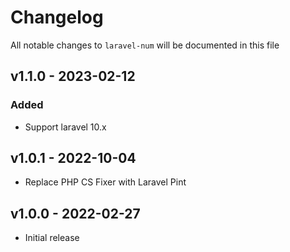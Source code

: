 # Changelog

All notable changes to `laravel-num` will be documented in this file

## v1.1.0 - 2023-02-12

### Added

- Support laravel 10.x

## v1.0.1 - 2022-10-04

- Replace PHP CS Fixer with Laravel Pint

## v1.0.0 - 2022-02-27

- Initial release
